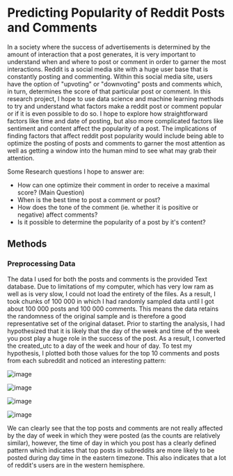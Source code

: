 # Predicting Popularity of Reddit Posts and Comments

In a society where the success of advertisements is determined by the amount of interaction that a post generates, it is very important to understand when and where to post or comment in order to garner the most interactions. Reddit is a social media site with a huge user base that is constantly posting and commenting. Within this social media site, users have the option of "upvoting" or "downvoting" posts and comments which, in turn, determines the score of that particular post or comment. In this research project, I hope to use data science and machine learning methods to try and understand what factors make a reddit post or comment popular or if it is even possible to do so. I hope to explore how straightforward factors like time and date of posting, but also more complicated factors like sentiment and content affect the popularity of a post. The implications of finding factors that affect reddit post popularity would include being able to optimize the posting of posts and comments to garner the most attention as well as getting a window into the human mind to see what may grab their attention.

Some Research questions I hope to answer are:

- How can one optimize their comment in order to receive a maximal score? (Main Question)
- When is the best time to post a comment or post?
- How does the tone of the comment (ie. whether it is positive or negative) affect comments?
- Is it possible to determine the popularity of a post by it's content?

## Methods

### Preprocessing Data

The data I used for both the posts and comments is the provided Text database. Due to limitations of my computer, which has very low ram as well as is very slow, I could not load the entirety of the files. As a result, I took chunks of 100 000 in which I had randomly sampled data until I got about 100 000 posts and 100 000 comments. This means the data retains the randomness of the original sample and is therefore a good representative set of the original dataset. Prior to starting the analysis, I had hypothesized that it is likely that the day of the week and time of the week you post play a huge role in the success of the post. As a result, I converted the created_utc to a day of the week and hour of day. To test my hypothesis, I plotted both those values for the top 10 comments and posts from each subreddit and noticed an interesting pattern: 

![image](https://user-images.githubusercontent.com/40770286/144957309-754d9024-a0ac-4934-84a3-349b101e3544.png)

![image](https://user-images.githubusercontent.com/40770286/144957372-e20d82b3-5aec-45d2-b685-6433bb5b782f.png)

![image](https://user-images.githubusercontent.com/40770286/144957397-c6278677-fa28-49ce-bbb7-e2fca023e382.png)

![image](https://user-images.githubusercontent.com/40770286/144957483-55c40a80-e1eb-41d0-be3d-42db37516010.png)

We can clearly see that the top posts and comments are not really affected by the day of week in which they were posted (as the counts are relatively similar), however, the time of day in which you post has a clearly defined pattern which indicates that top posts in subreddits are more likely to be posted during day time in the eastern timezone. This also indicates that a lot of reddit's users are in the western hemisphere.
